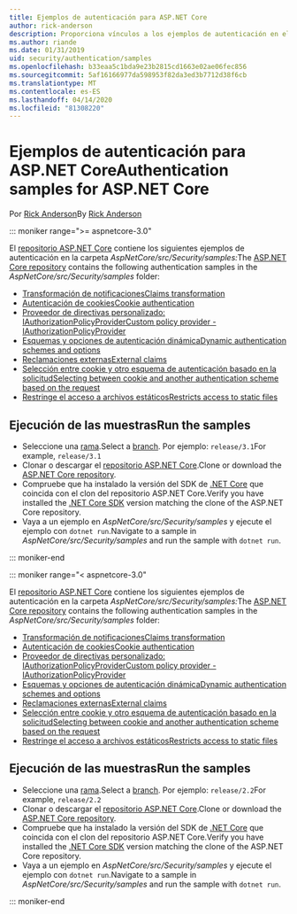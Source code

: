 ```yaml
---
title: Ejemplos de autenticación para ASP.NET Core
author: rick-anderson
description: Proporciona vínculos a los ejemplos de autenticación en el repositorio ASP.NET Core.
ms.author: riande
ms.date: 01/31/2019
uid: security/authentication/samples
ms.openlocfilehash: b33eaa5c1bda9e23b2815cd1663e02ae06fec856
ms.sourcegitcommit: 5af16166977da598953f82da3ed3b7712d38f6cb
ms.translationtype: MT
ms.contentlocale: es-ES
ms.lasthandoff: 04/14/2020
ms.locfileid: "81308220"
---
```

# <a name="authentication-samples-for-aspnet-core"></a><span data-ttu-id="f66b6-103">Ejemplos de autenticación para ASP.NET Core</span><span class="sxs-lookup"><span data-stu-id="f66b6-103">Authentication samples for ASP.NET Core</span></span>

<span data-ttu-id="f66b6-104">Por [Rick Anderson](https://twitter.com/RickAndMSFT)</span><span class="sxs-lookup"><span data-stu-id="f66b6-104">By [Rick Anderson](https://twitter.com/RickAndMSFT)</span></span>

::: moniker range=">= aspnetcore-3.0"

<span data-ttu-id="f66b6-105">El [repositorio ASP.NET Core](https://github.com/dotnet/AspNetCore) contiene los siguientes ejemplos de autenticación en la carpeta *AspNetCore/src/Security/samples:*</span><span class="sxs-lookup"><span data-stu-id="f66b6-105">The [ASP.NET Core repository](https://github.com/dotnet/AspNetCore) contains the following authentication samples in the *AspNetCore/src/Security/samples* folder:</span></span>

* [<span data-ttu-id="f66b6-106">Transformación de notificaciones</span><span class="sxs-lookup"><span data-stu-id="f66b6-106">Claims transformation</span></span>](https://github.com/dotnet/AspNetCore/tree/release/3.1/src/Security/samples/ClaimsTransformation)
* [<span data-ttu-id="f66b6-107">Autenticación de cookies</span><span class="sxs-lookup"><span data-stu-id="f66b6-107">Cookie authentication</span></span>](https://github.com/dotnet/AspNetCore/tree/release/3.1/src/Security/samples/Cookies)
* [<span data-ttu-id="f66b6-108">Proveedor de directivas personalizado: IAuthorizationPolicyProvider</span><span class="sxs-lookup"><span data-stu-id="f66b6-108">Custom policy provider - IAuthorizationPolicyProvider</span></span>](https://github.com/dotnet/AspNetCore/tree/release/3.1/src/Security/samples/CustomPolicyProvider)
* [<span data-ttu-id="f66b6-109">Esquemas y opciones de autenticación dinámica</span><span class="sxs-lookup"><span data-stu-id="f66b6-109">Dynamic authentication schemes and options</span></span>](https://github.com/dotnet/AspNetCore/tree/release/3.1/src/Security/samples/DynamicSchemes)
* [<span data-ttu-id="f66b6-110">Reclamaciones externas</span><span class="sxs-lookup"><span data-stu-id="f66b6-110">External claims</span></span>](https://github.com/dotnet/AspNetCore/tree/release/3.1/src/Security/samples/Identity.ExternalClaims)
* [<span data-ttu-id="f66b6-111">Selección entre cookie y otro esquema de autenticación basado en la solicitud</span><span class="sxs-lookup"><span data-stu-id="f66b6-111">Selecting between cookie and another authentication scheme based on the request</span></span>](https://github.com/dotnet/AspNetCore/tree/release/3.1/src/Security/samples/PathSchemeSelection)
* [<span data-ttu-id="f66b6-112">Restringe el acceso a archivos estáticos</span><span class="sxs-lookup"><span data-stu-id="f66b6-112">Restricts access to static files</span></span>](https://github.com/dotnet/AspNetCore/tree/release/3.1/src/Security/samples/StaticFilesAuth)

## <a name="run-the-samples"></a><span data-ttu-id="f66b6-113">Ejecución de las muestras</span><span class="sxs-lookup"><span data-stu-id="f66b6-113">Run the samples</span></span>

* <span data-ttu-id="f66b6-114">Seleccione una [rama](https://github.com/dotnet/AspNetCore).</span><span class="sxs-lookup"><span data-stu-id="f66b6-114">Select a [branch](https://github.com/dotnet/AspNetCore).</span></span> <span data-ttu-id="f66b6-115">Por ejemplo: `release/3.1`</span><span class="sxs-lookup"><span data-stu-id="f66b6-115">For example, `release/3.1`</span></span>
* <span data-ttu-id="f66b6-116">Clonar o descargar el [repositorio ASP.NET Core](https://github.com/dotnet/AspNetCore).</span><span class="sxs-lookup"><span data-stu-id="f66b6-116">Clone or download the [ASP.NET Core repository](https://github.com/dotnet/AspNetCore).</span></span>
* <span data-ttu-id="f66b6-117">Compruebe que ha instalado la versión del SDK de [.NET Core](https://dotnet.microsoft.com/download/dotnet-core) que coincida con el clon del repositorio ASP.NET Core.</span><span class="sxs-lookup"><span data-stu-id="f66b6-117">Verify you have installed the [.NET Core SDK](https://dotnet.microsoft.com/download/dotnet-core) version matching the clone of the ASP.NET Core repository.</span></span>
* <span data-ttu-id="f66b6-118">Vaya a un ejemplo en *AspNetCore/src/Security/samples* y ejecute el ejemplo con `dotnet run`.</span><span class="sxs-lookup"><span data-stu-id="f66b6-118">Navigate to a sample in *AspNetCore/src/Security/samples* and run the sample with `dotnet run`.</span></span>

::: moniker-end

::: moniker range="< aspnetcore-3.0"

<span data-ttu-id="f66b6-119">El [repositorio ASP.NET Core](https://github.com/dotnet/AspNetCore) contiene los siguientes ejemplos de autenticación en la carpeta *AspNetCore/src/Security/samples:*</span><span class="sxs-lookup"><span data-stu-id="f66b6-119">The [ASP.NET Core repository](https://github.com/dotnet/AspNetCore) contains the following authentication samples in the *AspNetCore/src/Security/samples* folder:</span></span>

* [<span data-ttu-id="f66b6-120">Transformación de notificaciones</span><span class="sxs-lookup"><span data-stu-id="f66b6-120">Claims transformation</span></span>](https://github.com/dotnet/AspNetCore/tree/release/2.2/src/Security/samples/ClaimsTransformation)
* [<span data-ttu-id="f66b6-121">Autenticación de cookies</span><span class="sxs-lookup"><span data-stu-id="f66b6-121">Cookie authentication</span></span>](https://github.com/dotnet/AspNetCore/tree/release/2.2/src/Security/samples/Cookies)
* [<span data-ttu-id="f66b6-122">Proveedor de directivas personalizado: IAuthorizationPolicyProvider</span><span class="sxs-lookup"><span data-stu-id="f66b6-122">Custom policy provider - IAuthorizationPolicyProvider</span></span>](https://github.com/dotnet/AspNetCore/tree/release/2.2/src/Security/samples/CustomPolicyProvider)
* [<span data-ttu-id="f66b6-123">Esquemas y opciones de autenticación dinámica</span><span class="sxs-lookup"><span data-stu-id="f66b6-123">Dynamic authentication schemes and options</span></span>](https://github.com/dotnet/AspNetCore/tree/release/2.2/src/Security/samples/DynamicSchemes)
* [<span data-ttu-id="f66b6-124">Reclamaciones externas</span><span class="sxs-lookup"><span data-stu-id="f66b6-124">External claims</span></span>](https://github.com/dotnet/AspNetCore/tree/release/2.2/src/Security/samples/Identity.ExternalClaims)
* [<span data-ttu-id="f66b6-125">Selección entre cookie y otro esquema de autenticación basado en la solicitud</span><span class="sxs-lookup"><span data-stu-id="f66b6-125">Selecting between cookie and another authentication scheme based on the request</span></span>](https://github.com/dotnet/AspNetCore/tree/release/2.2/src/Security/samples/PathSchemeSelection)
* [<span data-ttu-id="f66b6-126">Restringe el acceso a archivos estáticos</span><span class="sxs-lookup"><span data-stu-id="f66b6-126">Restricts access to static files</span></span>](https://github.com/dotnet/AspNetCore/tree/release/2.2/src/Security/samples/StaticFilesAuth)

## <a name="run-the-samples"></a><span data-ttu-id="f66b6-127">Ejecución de las muestras</span><span class="sxs-lookup"><span data-stu-id="f66b6-127">Run the samples</span></span>

* <span data-ttu-id="f66b6-128">Seleccione una [rama](https://github.com/dotnet/AspNetCore).</span><span class="sxs-lookup"><span data-stu-id="f66b6-128">Select a [branch](https://github.com/dotnet/AspNetCore).</span></span> <span data-ttu-id="f66b6-129">Por ejemplo: `release/2.2`</span><span class="sxs-lookup"><span data-stu-id="f66b6-129">For example, `release/2.2`</span></span>
* <span data-ttu-id="f66b6-130">Clonar o descargar el [repositorio ASP.NET Core](https://github.com/dotnet/AspNetCore).</span><span class="sxs-lookup"><span data-stu-id="f66b6-130">Clone or download the [ASP.NET Core repository](https://github.com/dotnet/AspNetCore).</span></span>
* <span data-ttu-id="f66b6-131">Compruebe que ha instalado la versión del SDK de [.NET Core](https://dotnet.microsoft.com/download/dotnet-core) que coincida con el clon del repositorio ASP.NET Core.</span><span class="sxs-lookup"><span data-stu-id="f66b6-131">Verify you have installed the [.NET Core SDK](https://dotnet.microsoft.com/download/dotnet-core) version matching the clone of the ASP.NET Core repository.</span></span>
* <span data-ttu-id="f66b6-132">Vaya a un ejemplo en *AspNetCore/src/Security/samples* y ejecute el ejemplo con `dotnet run`.</span><span class="sxs-lookup"><span data-stu-id="f66b6-132">Navigate to a sample in *AspNetCore/src/Security/samples* and run the sample with `dotnet run`.</span></span>

::: moniker-end
